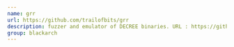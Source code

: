 ```yaml
---
name: grr
url: https://github.com/trailofbits/grr
description: fuzzer and emulator of DECREE binaries. URL : https://github.com/trailofbits/grr Groups : blackarch blackarch-fuzzer
group: blackarch
---
```

